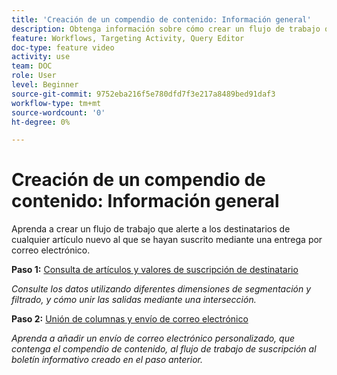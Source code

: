 ```yaml
---
title: 'Creación de un compendio de contenido: Información general'
description: Obtenga información sobre cómo crear un flujo de trabajo que alerte a los destinatarios de cualquier artículo nuevo al que se hayan suscrito mediante una entrega por correo electrónico.
feature: Workflows, Targeting Activity, Query Editor
doc-type: feature video
activity: use
team: DOC
role: User
level: Beginner
source-git-commit: 9752eba216f5e780dfd7f3e217a8489bed91daf3
workflow-type: tm+mt
source-wordcount: '0'
ht-degree: 0%

---
```


# Creación de un compendio de contenido: Información general

Aprenda a crear un flujo de trabajo que alerte a los destinatarios de cualquier artículo nuevo al que se hayan suscrito mediante una entrega por correo electrónico.

**Paso 1:** [Consulta de artículos y valores de suscripción de destinatario](/help/tutorial-using-soap-apis/query-articles-and-recipient-subscription-values.md)

*Consulte los datos utilizando diferentes dimensiones de segmentación y filtrado, y cómo unir las salidas mediante una intersección.*

**Paso 2:** [Unión de columnas y envío de correo electrónico](/help/tutorial-using-soap-apis/join-columns-and-send-automated-email-delivery.md)

*Aprenda a añadir un envío de correo electrónico personalizado, que contenga el compendio de contenido, al flujo de trabajo de suscripción al boletín informativo creado en el paso anterior.*
